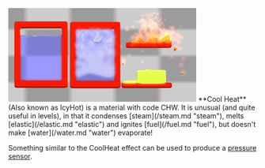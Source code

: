 <img src="/images/Cool%20and%20Hot.png" title="fig:A demonstration of Cool Heat&#39;s strange properties." width="380" alt="A demonstration of Cool Heat&#39;s strange properties." />
**Cool Heat** (Also known as IcyHot) is a material with code CHW. It is unusual (and quite useful in levels), in that it condenses [steam](/steam.md "steam"), melts [elastic](/elastic.md "elastic") and ignites [fuel](/fuel.md "fuel"), but doesn't make [water](/water.md "water") evaporate!

Something similar to the CoolHeat effect can be used to produce a [pressure sensor](/Pressure%20Sensor.md "Pressure Sensor").
